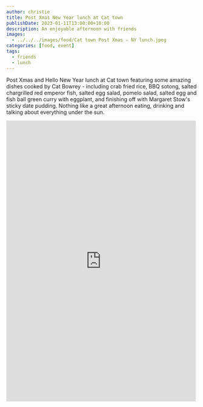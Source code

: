 ```yaml
---
author: christie
title: Post Xmas New Year lunch at Cat town
publishDate: 2023-01-11T13:00:00+10:00
description: An enjoyable afternoon with friends
images:
  - ../../../images/food/Cat town Post Xmas - NY lunch.jpeg
categories: [food, event]
tags:
  - friends
  - lunch
---
```


Post Xmas and Hello New Year lunch at Cat town featuring some amazing dishes cooked by Cat Bowrey - including crab fried rice, BBQ sotong, salted chargrilled red emperor fish, salted egg salad, pomelo salad, salted egg and fish ball green curry with eggplant, and finishing off with Margaret Stow's sticky date pudding. Nothing like a great afternoon eating, drinking and talking about everything under the sun.

<iframe src="https://www.facebook.com/plugins/post.php?href=https%3A%2F%2Fwww.facebook.com%2Fchris1.tham%2Fposts%2Fpfbid02s7bywGqqoD8YN5CHKJ9pAr2ZCd5PqPSDZpwxVTmapQFg6iBymAJzTbbU7Drb5CYXl&show_text=true&width=500" width="500" height="742" style="border:none;overflow:hidden" scrolling="no" frameborder="0" allowfullscreen="true" allow="autoplay; clipboard-write; encrypted-media; picture-in-picture; web-share"></iframe>
